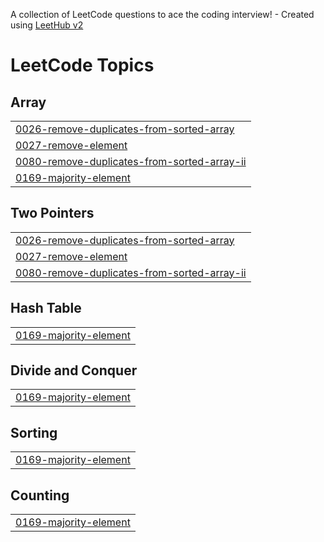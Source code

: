 A collection of LeetCode questions to ace the coding interview! - Created using [LeetHub v2](https://github.com/arunbhardwaj/LeetHub-2.0)
<!---LeetCode Topics Start-->
# LeetCode Topics
## Array
|  |
| ------- |
| [0026-remove-duplicates-from-sorted-array](https://github.com/IshwaryaGundra/Leetcode/tree/master/0026-remove-duplicates-from-sorted-array) |
| [0027-remove-element](https://github.com/IshwaryaGundra/Leetcode/tree/master/0027-remove-element) |
| [0080-remove-duplicates-from-sorted-array-ii](https://github.com/IshwaryaGundra/Leetcode/tree/master/0080-remove-duplicates-from-sorted-array-ii) |
| [0169-majority-element](https://github.com/IshwaryaGundra/Leetcode/tree/master/0169-majority-element) |
## Two Pointers
|  |
| ------- |
| [0026-remove-duplicates-from-sorted-array](https://github.com/IshwaryaGundra/Leetcode/tree/master/0026-remove-duplicates-from-sorted-array) |
| [0027-remove-element](https://github.com/IshwaryaGundra/Leetcode/tree/master/0027-remove-element) |
| [0080-remove-duplicates-from-sorted-array-ii](https://github.com/IshwaryaGundra/Leetcode/tree/master/0080-remove-duplicates-from-sorted-array-ii) |
## Hash Table
|  |
| ------- |
| [0169-majority-element](https://github.com/IshwaryaGundra/Leetcode/tree/master/0169-majority-element) |
## Divide and Conquer
|  |
| ------- |
| [0169-majority-element](https://github.com/IshwaryaGundra/Leetcode/tree/master/0169-majority-element) |
## Sorting
|  |
| ------- |
| [0169-majority-element](https://github.com/IshwaryaGundra/Leetcode/tree/master/0169-majority-element) |
## Counting
|  |
| ------- |
| [0169-majority-element](https://github.com/IshwaryaGundra/Leetcode/tree/master/0169-majority-element) |
<!---LeetCode Topics End-->